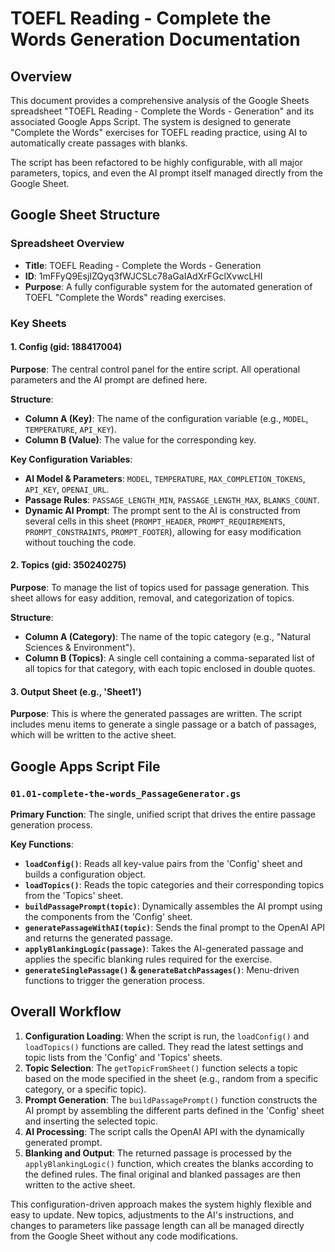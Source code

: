 # TOEFL Reading - Complete the Words Generation Documentation

## Overview
This document provides a comprehensive analysis of the Google Sheets spreadsheet "TOEFL Reading - Complete the Words - Generation" and its associated Google Apps Script. The system is designed to generate "Complete the Words" exercises for TOEFL reading practice, using AI to automatically create passages with blanks.

The script has been refactored to be highly configurable, with all major parameters, topics, and even the AI prompt itself managed directly from the Google Sheet.

## Google Sheet Structure

### Spreadsheet Overview
- **Title**: TOEFL Reading - Complete the Words - Generation
- **ID**: 1mFFyQ9EsjIZQyq3fWJCSLc78aGaIAdXrFGclXvwcLHI
- **Purpose**: A fully configurable system for the automated generation of TOEFL "Complete the Words" reading exercises.

### Key Sheets

#### 1. Config (gid: 188417004)
**Purpose**: The central control panel for the entire script. All operational parameters and the AI prompt are defined here.

**Structure**:
- **Column A (Key)**: The name of the configuration variable (e.g., `MODEL`, `TEMPERATURE`, `API_KEY`).
- **Column B (Value)**: The value for the corresponding key.

**Key Configuration Variables**:
- **AI Model & Parameters**: `MODEL`, `TEMPERATURE`, `MAX_COMPLETION_TOKENS`, `API_KEY`, `OPENAI_URL`.
- **Passage Rules**: `PASSAGE_LENGTH_MIN`, `PASSAGE_LENGTH_MAX`, `BLANKS_COUNT`.
- **Dynamic AI Prompt**: The prompt sent to the AI is constructed from several cells in this sheet (`PROMPT_HEADER`, `PROMPT_REQUIREMENTS`, `PROMPT_CONSTRAINTS`, `PROMPT_FOOTER`), allowing for easy modification without touching the code.

#### 2. Topics (gid: 350240275)
**Purpose**: To manage the list of topics used for passage generation. This sheet allows for easy addition, removal, and categorization of topics.

**Structure**:
- **Column A (Category)**: The name of the topic category (e.g., "Natural Sciences & Environment").
- **Column B (Topics)**: A single cell containing a comma-separated list of all topics for that category, with each topic enclosed in double quotes.

#### 3. Output Sheet (e.g., 'Sheet1')
**Purpose**: This is where the generated passages are written. The script includes menu items to generate a single passage or a batch of passages, which will be written to the active sheet.

## Google Apps Script File

### `01.01-complete-the-words_PassageGenerator.gs`
**Primary Function**: The single, unified script that drives the entire passage generation process.

**Key Functions**:
- **`loadConfig()`**: Reads all key-value pairs from the 'Config' sheet and builds a configuration object.
- **`loadTopics()`**: Reads the topic categories and their corresponding topics from the 'Topics' sheet.
- **`buildPassagePrompt(topic)`**: Dynamically assembles the AI prompt using the components from the 'Config' sheet.
- **`generatePassageWithAI(topic)`**: Sends the final prompt to the OpenAI API and returns the generated passage.
- **`applyBlankingLogic(passage)`**: Takes the AI-generated passage and applies the specific blanking rules required for the exercise.
- **`generateSinglePassage()` & `generateBatchPassages()`**: Menu-driven functions to trigger the generation process.

## Overall Workflow

1.  **Configuration Loading**: When the script is run, the `loadConfig()` and `loadTopics()` functions are called. They read the latest settings and topic lists from the 'Config' and 'Topics' sheets.
2.  **Topic Selection**: The `getTopicFromSheet()` function selects a topic based on the mode specified in the sheet (e.g., random from a specific category, or a specific topic).
3.  **Prompt Generation**: The `buildPassagePrompt()` function constructs the AI prompt by assembling the different parts defined in the 'Config' sheet and inserting the selected topic.
4.  **AI Processing**: The script calls the OpenAI API with the dynamically generated prompt.
5.  **Blanking and Output**: The returned passage is processed by the `applyBlankingLogic()` function, which creates the blanks according to the defined rules. The final original and blanked passages are then written to the active sheet.

This configuration-driven approach makes the system highly flexible and easy to update. New topics, adjustments to the AI's instructions, and changes to parameters like passage length can all be managed directly from the Google Sheet without any code modifications.
